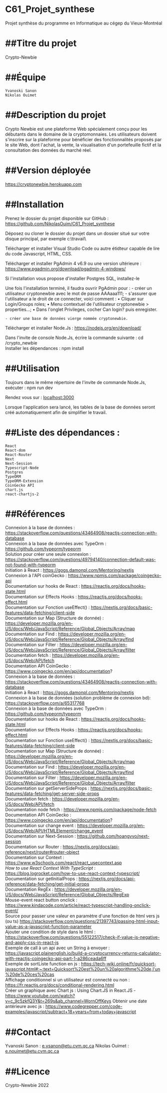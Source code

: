 # C61_Projet_synthese
Projet synthèse du programme en Informatique au cégep du Vieux-Montréal

##Titre du projet
========================================================
Crypto-Newbie

##Équipe
=======================================================
	Yvanoski Sanon
	Nikolas Ouimet

	
##Description du projet
=======================================================
Crypto Newbie est une plateforme Web spécialement conçu pour les débutants dans le domaine de la cryptomonnaies. Les utilisateurs doivent s'inscrire sur la plateforme pour bénéficier des fonctionnalités proposés par le site Web, dont l'achat, la vente, la visualisation d'un portefeuille fictif et la consultation des données du marché réel.

##Version déployée   
==================================================
https://cryptonewbie.herokuapp.com    


##Installation
=======================================================
Prenez le dossier du projet disponible sur GitHub : https://github.com/NikolasOuim/C61_Projet_synthese

Déposez ou cloner le dossier du projet dans un dossier situé sur votre disque principal, par exemple c:\travail\

Télécharger et installer Visual Studio Code ou autre étidteur capable de lire du code Javascript, HTML, CSS. 

Télécharger et installer PgAdmin 4 v6.9 ou une version ultérieure : https://www.pgadmin.org/download/pgadmin-4-windows/

Si l'installation vous propose d'installer Postgres SQL, installez-le

Une fois l'installation terminé, il faudra ouvrir PgAdmin pour :
	- créer un utilisateur cryptonewbie avec le mot de passe AAAaaa111;
	- s'assurer que l'utilisateur a le droit de ce connecter, voici comment : 
		• Cliquer sur Login/Groups roles;
		• Menu contextuel de l'utilisateur cryptonewbie > properties...;
		• Dans l'onglet Privileges, cocher Can login? puis enregister.

	- créer une base de données vierge nommée cryptonewbie.

Télécharger et installer Node.Js : https://nodejs.org/en/download/    

Dans l'invite de console Node.Js, écrire la commande suivante : cd /crypto_newbie     
Installer les dépendances : npm install    

##Utilisation
==========================================================
Toujours dans le même répertoire de l'invite de commande Node.Js, exécuter : npm run dev    

Rendez vous sur : [localhost:3000](localhost:3000)

Lorsque l'application sera lancé, les tables de la base de données seront créé automatiquement afin de simplifier le travail. 

##Liste des dépendances :
=======================================================
	React  
	React-dom  
	React-Router  
	Next  
	Next-Session  
	Typescript-Node  
	Postgres  
	TypeORM  
	TypeORM-Extension
	CoinGecko API
	chart.js
	react-chartjs-2
	

##Références
=======================================================

Connexion à la base de données : https://stackoverflow.com/questions/43464908/reactjs-connection-with-database  
Connexion à la base de données avec TypeOrm : https://github.com/typeorm/typeorm  
Solution pour créer une seule connexion : https://stackoverflow.com/questions/49794140/connection-default-was-not-found-with-typeorm  
Initiation à React : https://gogs.damonpl.com/Mentoring/nextjs  
Connexion à l'API coinGecko : https://www.npmjs.com/package/coingecko-api  
Documentation sur hooks de React : https://reactjs.org/docs/hooks-state.html  
Documentation sur Effects Hooks : https://reactjs.org/docs/hooks-effect.html  
Documentation sur Fonction useEffect() : https://nextjs.org/docs/basic-features/data-fetching/client-side  
Documentation sur Map (Structure de donnée) : https://developer.mozilla.org/en-US/docs/Web/JavaScript/Reference/Global_Objects/Array/map  
Documentation sur Find : https://developer.mozilla.org/en-US/docs/Web/JavaScript/Reference/Global_Objects/Array/find  
Documentation sur Filter : https://developer.mozilla.org/en-US/docs/Web/JavaScript/Reference/Global_Objects/Array/filter  
Documentation fetch : https://developer.mozilla.org/en-US/docs/Web/API/fetch  
Documentation API CoinGecko : https://www.coingecko.com/en/api/documentation?  
Connexion à la base de données : https://stackoverflow.com/questions/43464908/reactjs-connection-with-database  
Initiation à React : https://gogs.damonpl.com/Mentoring/nextjs  
Connexion à la base de données (solution problème de connexion bd): https://stackoverflow.com/a/65317768  
Connexion à la base de données avec TypeOrm : https://github.com/typeorm/typeorm  
Documentation sur hooks de React : https://reactjs.org/docs/hooks-state.html  
Documentation sur Effects Hooks : https://reactjs.org/docs/hooks-effect.html  
Documentation sur Fonction useEffect() : https://nextjs.org/docs/basic-features/data-fetching/client-side  
Documentation sur Map (Structure de donnée) : https://developer.mozilla.org/en-US/docs/Web/JavaScript/Reference/Global_Objects/Array/map  
Documentation sur Find : https://developer.mozilla.org/en-US/docs/Web/JavaScript/Reference/Global_Objects/Array/find  
Documentation sur Filter : https://developer.mozilla.org/en-US/docs/Web/JavaScript/Reference/Global_Objects/Array/filter    
Documentation sur getServerSideProps : https://nextjs.org/docs/basic-features/data-fetching/get-server-side-props     
Documentation fetch : https://developer.mozilla.org/en-US/docs/Web/API/fetch  
Documentation node fetch : https://www.npmjs.com/package/node-fetch  
Documentation API CoinGecko : https://www.coingecko.com/en/api/documentation?  
Documentation sur change event : https://developer.mozilla.org/en-US/docs/Web/API/HTMLElement/change_event  
Documentation sur Next-Session : https://github.com/hoangvvo/next-session  
Documentation sur Router : https://nextjs.org/docs/api-reference/next/router#router-object  
Documentation sur Context : https://www.w3schools.com/react/react_usecontext.asp  
*How to use React Context With TypeScript* : https://blog.logrocket.com/how-to-use-react-context-typescript/  
Documentation sur getInitialProps : https://nextjs.org/docs/api-reference/data-fetching/get-initial-props  
Documentation RegEx : https://developer.mozilla.org/en-US/docs/Web/JavaScript/Reference/Global_Objects/RegExp  
Mouse-event react button onclick : https://www.kindacode.com/article/react-typescript-handling-onclick-event/  
Source pour passer une valeur en paramètre d'une fonction de html vers js (ou ts) https://stackoverflow.com/questions/21397743/passing-html-input-value-as-a-javascript-function-parameter  
Ajouter une condition de style dans le html : https://stackoverflow.com/questions/55122517/check-if-value-is-negative-and-apply-css-in-react-js  
Exemple de call à un api avec un String à envoyer : https://javascript.plainenglish.io/build-a-cryptocurrency-returns-calculator-with-reactjs-coingecko-api-part-1-a286ceada6ff  
Exemple de sortListe function en js : https://tech-wiki.online/fr/quicksort-javascript.html#:~:text=Quicksort%20est%20un%20algorithme%20de,l'un%20de%20ces%20cas  
Affichage conditionnel si un utilisateur est connecté ou non : https://fr.reactjs.org/docs/conditional-rendering.html  
Créer un graphique avec Chart js : Using Chart.JS in React.JS -https://www.youtube.com/watch?v=c_9c5zkfQ3Y&t=269s&ab_channel=WornOffKeys
Obtenir une date antérieure avec js : https://www.codegrepper.com/code-examples/javascript/subtract+18+years+from+today+javascript    

##Contact
============================================
Yvanoski Sanon : e.ysanon@etu.cvm.qc.ca
Nikolas Ouimet : e.nouimet@etu.cvm.qc.ca

##Licence
============================================
Crypto-Newbie 2022
